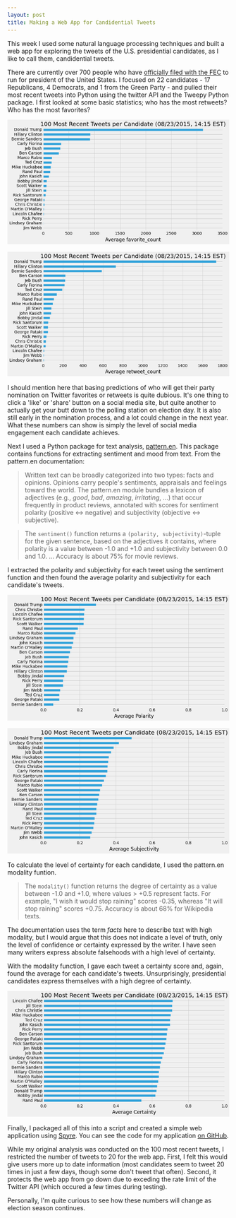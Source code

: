 ```yaml
---
layout: post
title: Making a Web App for Candidential Tweets
---
```


This week I used some natural language processing techniques and built a web app for exploring the tweets of the U.S. presidential candidates, as I like to call them, candidential tweets.

There are currently over 700 people who have [officially filed with the FEC](http://www.fec.gov/press/resources/2016presidential_form2dt.shtml) to run for president of the United States. I focused on 22 candidates - 17 Republicans, 4 Democrats, and 1 from the Green Party - and pulled their most recent tweets into Python using the twitter API and the Tweepy Python package. I first looked at some basic statistics; who has the most retweets? Who has the most favorites? 

![png](../img/tweets1a.png)

![png](../img/tweets1b.png)


I should mention here that basing predictions of who will get their party nomination on Twitter favorites or retweets is quite dubious. It's one thing to click a 'like' or 'share' button on a social media site, but quite another to actually get your butt down to the polling station on election day. It is also still early in the nomination process, and a lot could change in the next year. What these numbers can show is simply the level of social media engagement each candidate achieves.

Next I used a Python package for text analysis, [pattern.en](http://www.clips.ua.ac.be/pages/pattern-en). This package contains functions for extracting sentiment and mood from text. From the pattern.en documentation:

> Written text can be broadly categorized into two types: facts and opinions. Opinions carry people's sentiments, appraisals and feelings toward the world. The pattern.en module bundles a lexicon of adjectives (e.g., *good*, *bad*, *amazing*, *irritating*, ...) that occur frequently in product reviews, annotated with scores for sentiment polarity (positive ↔ negative) and subjectivity (objective ↔ subjective).

> The `sentiment()` function returns a `(polarity, subjectivity)`-tuple for the given sentence, based on the adjectives it contains, where polarity is a value between -1.0 and +1.0 and subjectivity between 0.0 and 1.0. ... Accuracy is about 75% for movie reviews.

I extracted the polarity and subjectivity for each tweet using the sentiment function and then found the average polarity and subjectivity for each candidate's tweets.

![png](../img/tweets2a.png)

![png](../img/tweets2b.png)


To calculate the level of certainty for each candidate, I used the pattern.en modality funtion.

> The `modality()` function returns the degree of certainty as a value between -1.0 and +1.0, where values > +0.5 represent facts. For example, "I wish it would stop raining" scores -0.35, whereas "It will stop raining" scores +0.75. Accuracy is about 68% for Wikipedia texts.

The documentation uses the term *facts* here to describe text with high modality, but I would argue that this does not indicate a level of truth, only the level of confidence or certainty expressed by the writer. I have seen many writers express absolute falsehoods with a high level of certainty.

With the modality function, I gave each tweet a certainty score and, again, found the average for each candidate's tweets. Unsurprisingly, presidential candidates express themselves with a high degree of certainty.

![png](../img/tweets3.png)

Finally, I packaged all of this into a script and created a simple web application using [Spyre](https://github.com/adamhajari/spyre). You can see the code for my application [on GitHub](https://github.com/emschuch/metis04_candidential_tweets).

While my original analysis was conducted on the 100 most recent tweets, I restricted the number of tweets to 20 for the web app. First, I felt this would give users more up to date information (most candidates seem to tweet 20 times in just a few days, though some don't tweet that often). Second, it protects the web app from go down due to exceding the rate limit of the Twitter API (which occured a few times during testing).

Personally, I'm quite curious to see how these numbers will change as election season continues.
